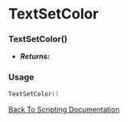 # TextSetColor

### TextSetColor()
- ***Returns:*** 

### Usage

```Lua
TextSetColor()
```


[Back To Scripting Documentation](../README.md)
